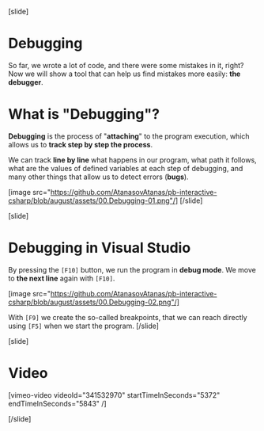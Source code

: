 [slide]
# Debugging
So far, we wrote a lot of code, and there were some mistakes in it, right? Now we will show a tool that can help us find mistakes more easily: **the debugger**.

# What is "Debugging"?
**Debugging** is the process of "**attaching**" to the program execution, which allows us to **track step by step the process**. 

We can track **line by line** what happens in our program, what path it follows, what are the values of defined variables at each step of debugging, and many other things that allow us to detect errors (**bugs**).

[image src="https://github.com/AtanasovAtanas/pb-interactive-csharp/blob/august/assets/00.Debugging-01.png"/]
[/slide]

[slide]
# Debugging in Visual Studio
By pressing the `[F10]` button, we run the program in **debug mode**. We move to **the next line** again with `[F10]`.

[image src="https://github.com/AtanasovAtanas/pb-interactive-csharp/blob/august/assets/00.Debugging-02.png"/]

With `[F9]` we create the so-called breakpoints, that we can reach directly using `[F5]` when we start the program.
[/slide]

[slide]
# Video

[vimeo-video videoId="341532970" startTimeInSeconds="5372" endTimeInSeconds="5843" /]

[/slide]